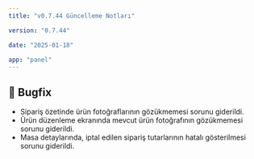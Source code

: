 ```yaml
---
title: "v0.7.44 Güncelleme Notları"

version: "0.7.44"

date: "2025-01-18"

app: "panel"
---
```

## 🐛 Bugfix

- Sipariş özetinde ürün fotoğraflarının gözükmemesi sorunu giderildi.
- Ürün düzenleme ekranında mevcut ürün fotoğrafının gözükmemesi sorunu giderildi.
- Masa detaylarında, iptal edilen sipariş tutarlarının hatalı gösterilmesi sorunu giderildi.
